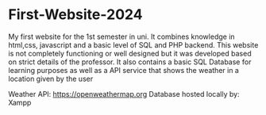 # First-Website-2024
My first website for the 1st semester in uni. It combines knowledge in html,css, javascript and a basic level of SQL and PHP backend.
This website is not completely functioning or well designed but it was developed based on strict details of the professor. It also contains a basic SQL Database for learning purposes as well as a API service that shows the weather in a location given by the user 

Weather API: https://openweathermap.org
Database hosted locally by: Xampp

